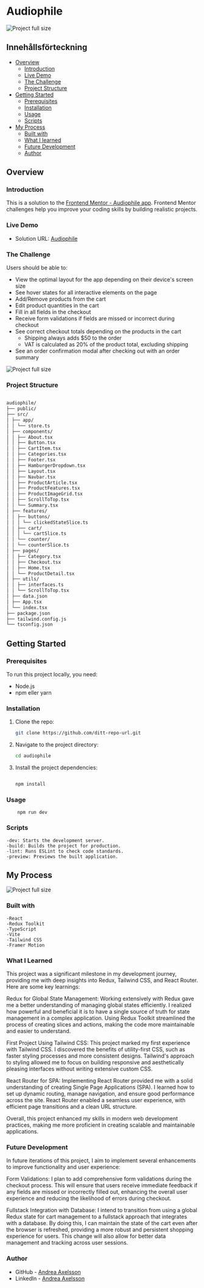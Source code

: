 # Audiophile

![Project full size](https://github.com/Andrea-Axelsson/audiophile/blob/main/public/assets/shared/audiophile.gif?raw=true)

## Innehållsförteckning

- [Overview](#overview)
  - [Introduction](#introduction)
  - [Live Demo](#live-demo)
  - [The Challenge](#the-challenge)
  - [Project Structure](#project-structure)
- [Getting Started](#getting-started)
  - [Prerequisites](#prerequisites)
  - [Installation](#installation)
  - [Usage](#usage)
  - [Scripts](#scripts)
- [My Process](#my-process)
  - [Built with](#built-with)
  - [What I learned](#what-i-learned)
  - [Future Development](#future-development)
  - [Author](#author)

## Overview

### Introduction

This is a solution to the [Frontend Mentor - Audiophile app](https://www.frontendmentor.io/challenges/audiophile-ecommerce-website-C8cuSd_wx). Frontend Mentor challenges help you improve your coding skills by building realistic projects.

### Live Demo

- Solution URL: [Audiophile](https://audiophile-andrea.netlify.app/)

### The Challenge

Users should be able to:

- View the optimal layout for the app depending on their device's screen size
- See hover states for all interactive elements on the page
- Add/Remove products from the cart
- Edit product quantities in the cart
- Fill in all fields in the checkout
- Receive form validations if fields are missed or incorrect during checkout
- See correct checkout totals depending on the products in the cart
  - Shipping always adds $50 to the order
  - VAT is calculated as 20% of the product total, excluding shipping
- See an order confirmation modal after checking out with an order summary

![Project full size](https://github.com/Andrea-Axelsson/audiophile/blob/main/public/assets/shared/mobile-mockup.png?raw=true)

### Project Structure

```bash

audiophile/
├── public/
├── src/
│ ├── app/
│ │ └── store.ts
│ ├── components/
│ │ ├── About.tsx
│ │ ├── Button.tsx
│ │ ├── CartItem.tsx
│ │ ├── Categories.tsx
│ │ ├── Footer.tsx
│ │ ├── HamburgerDropdown.tsx
│ │ ├── Layout.tsx
│ │ ├── Navbar.tsx
│ │ ├── ProductArticle.tsx
│ │ ├── ProductFeatures.tsx
│ │ ├── ProductImageGrid.tsx
│ │ ├── ScrollToTop.tsx
│ │ └── Summary.tsx
│ ├── features/
│ │ ├── buttons/
│ │ │ └── clickedStateSlice.ts
│ │ ├── cart/
│ │ │ └── cartSlice.ts
│ │ └── counter/
│ │ └── counterSlice.ts
│ ├── pages/
│ │ ├── Category.tsx
│ │ ├── Checkout.tsx
│ │ ├── Home.tsx
│ │ └── ProductDetail.tsx
│ ├── utils/
│ │ ├── interfaces.ts
│ │ └── ScrollToTop.tsx
│ ├── data.json
│ ├── App.tsx
│ └── index.tsx
├── package.json
├── tailwind.config.js
└── tsconfig.json

```

## Getting Started

### Prerequisites

To run this project locally, you need:

- Node.js
- npm eller yarn

### Installation

1. Clone the repo:
   ```bash
   git clone https://github.com/ditt-repo-url.git
   ```
2. Navigate to the project directory:

   ```bash
   cd audiophile
   ```

3. Install the project dependencies:

   ```bash

   npm install

   ```

### Usage

```
    npm run dev

```

### Scripts

    -dev: Starts the development server.
    -build: Builds the project for production.
    -lint: Runs ESLint to check code standards.
    -preview: Previews the built application.

## My Process

![Project full size](https://github.com/Andrea-Axelsson/audiophile/blob/main/public/assets/shared/desktop-mockup.png?raw=true)

### Built with

    -React
    -Redux Toolkit
    -TypeScript
    -Vite
    -Tailwind CSS
    -Framer Motion

### What I Learned

This project was a significant milestone in my development journey, providing me with deep insights into Redux, Tailwind CSS, and React Router. Here are some key learnings:

Redux for Global State Management: Working extensively with Redux gave me a better understanding of managing global states efficiently. I realized how powerful and beneficial it is to have a single source of truth for state management in a complex application. Using Redux Toolkit streamlined the process of creating slices and actions, making the code more maintainable and easier to understand.

First Project Using Tailwind CSS: This project marked my first experience with Tailwind CSS. I discovered the benefits of utility-first CSS, such as faster styling processes and more consistent designs. Tailwind's approach to styling allowed me to focus on building responsive and aesthetically pleasing interfaces without writing extensive custom CSS.

React Router for SPA: Implementing React Router provided me with a solid understanding of creating Single Page Applications (SPA). I learned how to set up dynamic routing, manage navigation, and ensure good performance across the site. React Router enabled a seamless user experience, with efficient page transitions and a clean URL structure.

Overall, this project enhanced my skills in modern web development practices, making me more proficient in creating scalable and maintainable applications.

### Future Development

In future iterations of this project, I aim to implement several enhancements to improve functionality and user experience:

Form Validations: I plan to add comprehensive form validations during the checkout process. This will ensure that users receive immediate feedback if any fields are missed or incorrectly filled out, enhancing the overall user experience and reducing the likelihood of errors during checkout.

Fullstack Integration with Database: I intend to transition from using a global Redux state for cart management to a fullstack approach that integrates with a database. By doing this, I can maintain the state of the cart even after the browser is refreshed, providing a more robust and persistent shopping experience for users. This change will also allow for better data management and tracking across user sessions.

### Author

- GitHub - [Andrea Axelsson](https://github.com/Andrea-Axelsson)
- LinkedIn - [Andrea Axelsson](https://www.linkedin.com/in/axelsson-andrea/)
